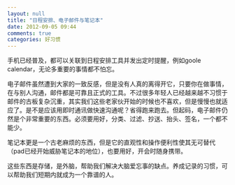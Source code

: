 ```yaml
---
layout: null
title: "日程安排、电子邮件与笔记本"
date: 2012-09-05 09:44
comments: true
categories: 好习惯
---
```


手机已经普及，都可以关联到日程安排工具并发出定时提醒，例如goole calendar，无论多重要的事情都不怕忘。

电子邮件虽然遭到大家的一致反感，但是没有人真的离得开它，只要你在做事情，在与别人沟通，邮件都是可靠且正式的工具。不过很多年轻人已经越来越不习惯于邮件的古板复杂沉重，其实我们这些老家伙开始的时候也不喜欢，但是慢慢也就适应了。是不是应该用即时通讯做快速沟通呢？省得跑来跑去。但起码，电子邮件仍然是个非常重要的东西。必须要用好，分类、过滤、抄送、抬头、签名，一个都不能少。

笔记本更是一个古老麻烦的东西，但是它的直观性和操作便利性使其无可替代（pad已经开始威胁笔记本的地位），也要用好，开会时随身携带。

这些东西是存储，是外脑，帮助我们解决大脑爱忘事的缺点。养成记录的习惯，可以帮助我们短期内就成为一个靠谱的人。
